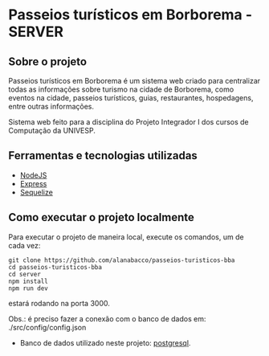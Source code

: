 # Passeios turísticos em Borborema - SERVER

## Sobre o projeto

Passeios turísticos em Borborema é um sistema web criado para centralizar todas as informações sobre turismo na cidade de Borborema, como eventos na cidade, passeios turísticos, guias, restaurantes, hospedagens, entre outras informações.

Sistema web feito para a disciplina do Projeto Integrador I dos cursos de Computação da UNIVESP.

## Ferramentas e tecnologias utilizadas

- [NodeJS](https://nodejs.org/)
- [Express](https://expressjs.com/)
- [Sequelize](https://sequelize.org/)

## Como executar o projeto localmente

Para executar o projeto de maneira local, execute os comandos, um de cada vez:

```
git clone https://github.com/alanabacco/passeios-turisticos-bba
cd passeios-turisticos-bba
cd server
npm install
npm run dev
```

estará rodando na porta 3000.

Obs.: é preciso fazer a conexão com o banco de dados em: ./src/config/config.json

- Banco de dados utilizado neste projeto: [postgresql](https://www.postgresql.org/).
